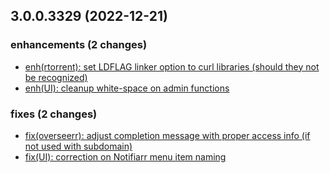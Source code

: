 ## 3.0.0.3329 (2022-12-21)

### enhancements (2 changes)

- [enh(rtorrent): set LDFLAG linker option to curl libraries (should they not be recognized)](QuickBox/development/v3-development@489d6cf7291128448e2f1450473b12c16ee62c6c)
- [enh(UI): cleanup white-space on admin functions](QuickBox/development/v3-development@3caec8bf63b32f378bae9b4bf5884d54476e029a)

### fixes (2 changes)

- [fix(overseerr): adjust completion message with proper access info (if not used with subdomain)](QuickBox/development/v3-development@380fd154c58c349392671d3068c6741d5324a284)
- [fix(UI): correction on Notifiarr menu item naming](QuickBox/development/v3-development@f1f26b4f994d30cda97a4ed745816b11efe5bd27)
